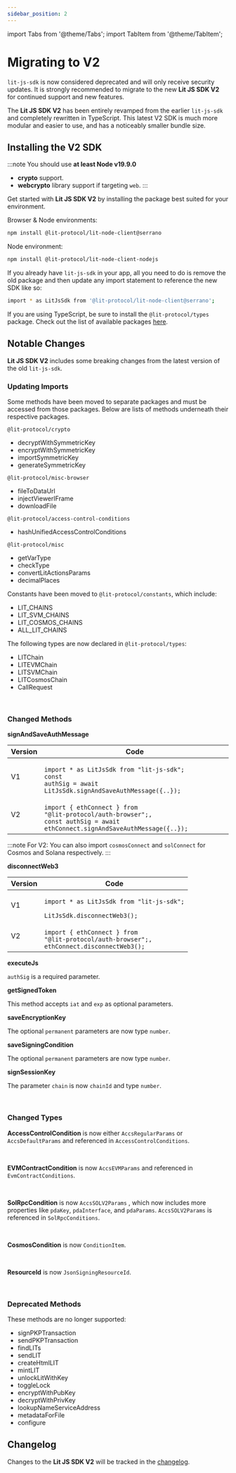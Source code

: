 ```yaml
---
sidebar_position: 2
---
```


import Tabs from '@theme/Tabs';
import TabItem from '@theme/TabItem';

# Migrating to V2

`lit-js-sdk` is now considered deprecated and will only receive security updates. It is strongly recommended to migrate to the new **Lit JS SDK V2** for continued support and new features.

The **Lit JS SDK V2** has been entirely revamped from the earlier `lit-js-sdk` and completely rewritten in TypeScript. This latest V2 SDK is much more modular and easier to use, and has a noticeably smaller bundle size.

## Installing the V2 SDK

:::note
You should use **at least Node v19.9.0**
- **crypto** support.
- **webcrypto** library support if targeting `web`.
:::

Get started with **Lit JS SDK V2** by installing the package best suited for your environment.

Browser & Node environments:

```bash
npm install @lit-protocol/lit-node-client@serrano
```

Node environment:

```bash
npm install @lit-protocol/lit-node-client-nodejs
```

If you already have `lit-js-sdk` in your app, all you need to do is remove the old package and then update any import statement to reference the new SDK like so:

```bash
import * as LitJsSdk from '@lit-protocol/lit-node-client@serrano';
```

If you are using TypeScript, be sure to install the `@lit-protocol/types` package. Check out the list of available packages [here](https://github.com/LIT-Protocol/js-sdk/tree/master#packages).

## Notable Changes

**Lit JS SDK V2** includes some breaking changes from the latest version of the old `lit-js-sdk`.

### Updating Imports

Some methods have been moved to separate packages and must be accessed from those packages. Below are lists of methods underneath their respective packages.

`@lit-protocol/crypto`

- decryptWithSymmetricKey
- encryptWithSymmetricKey
- importSymmetricKey
- generateSymmetricKey

`@lit-protocol/misc-browser`

- fileToDataUrl
- injectViewerIFrame
- downloadFile

`@lit-protocol/access-control-conditions`

- hashUnifiedAccessControlConditions

`@lit-protocol/misc`

- getVarType
- checkType
- convertLitActionsParams
- decimalPlaces

Constants have been moved to `@lit-protocol/constants`, which include:

- LIT_CHAINS
- LIT_SVM_CHAINS
- LIT_COSMOS_CHAINS
- ALL_LIT_CHAINS

The following types are now declared in `@lit-protocol/types`:

- LITChain
- LITEVMChain
- LITSVMChain
- LITCosmosChain
- CallRequest

<br/>

### Changed Methods

**signAndSaveAuthMessage**

| Version | Code                                                                                                                                              |
| ------- | ------------------------------------------------------------------------------------------------------------------------------------------------- |
| V1      | <code><br />import \* as LitJsSdk from "lit-js-sdk"; <br />const authSig = await LitJsSdk.signAndSaveAuthMessage({..}); </code>                   |
| V2      | <code><br />import { ethConnect } from "@lit-protocol/auth-browser";,<br />const authSig = await ethConnect.signAndSaveAuthMessage({..}); </code> |

:::note
For V2: You can also import `cosmosConnect` and `solConnect` for Cosmos and Solana respectively.
:::

**disconnectWeb3**

| Version | Code                                                                                                            |
| ------- | --------------------------------------------------------------------------------------------------------------- |
| V1      | <code><br />import \* as LitJsSdk from "lit-js-sdk"; <br />LitJsSdk.disconnectWeb3(); </code>                   |
| V2      | <code><br />import { ethConnect } from "@lit-protocol/auth-browser";,<br />ethConnect.disconnectWeb3(); </code> |

**executeJs**

`authSig` is a required parameter.

**getSignedToken**

This method accepts `iat` and `exp` as optional parameters.

**saveEncryptionKey**

The optional `permanent` parameters are now type `number`.

**saveSigningCondition**

The optional `permanent` parameters are now type `number`.

**signSessionKey**

The parameter `chain` is now `chainId` and type `number`.

<br/>

### Changed Types

**AccessControlCondition** is now either `AccsRegularParams` or `AccsDefaultParams` and referenced in `AccessControlConditions`.

<br/>

**EVMContractCondition** is now `AccsEVMParams` and referenced in `EvmContractConditions`.

<br/>

**SolRpcCondition** is now `AccsSOLV2Params` , which now includes more properties like `pdaKey`, `pdaInterface`, and `pdaParams`. `AccsSOLV2Params` is referenced in `SolRpcConditions`.

<br/>

**CosmosCondition** is now `ConditionItem`.

<br/>

**ResourceId** is now `JsonSigningResourceId`.

<br/>

### Deprecated Methods

These methods are no longer supported:

- signPKPTransaction
- sendPKPTransaction
- findLITs
- sendLIT
- createHtmlLIT
- mintLIT
- unlockLitWithKey
- toggleLock
- encryptWithPubKey
- decryptWithPrivKey
- lookupNameServiceAddress
- metadataForFile
- configure

## Changelog

Changes to the **Lit JS SDK V2** will be tracked in the [changelog](https://github.com/LIT-Protocol/js-sdk/blob/master/CHANGELOG.md).
